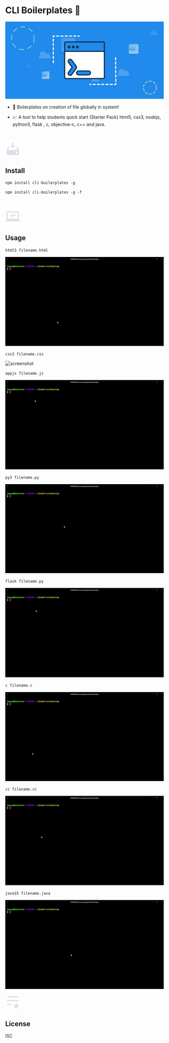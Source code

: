 # CLI Boilerplates 🚀 

![screenshot](https://github.com/deathook007/cli-boilerplates/blob/master/Test%20Results/Banner.jpeg)

- 🤯 Boilerplates on creation of file globally in system! 

- 📈 A tool to help students quick start (Starter Pack) html5, css3, nodejs, python3, flask , c, objective-c, c++ and java. 
<br>

![screenshot](https://github.com/deathook007/cli-boilerplates/blob/master/Image%20-%20quick%20use/install.png)
## Install
```
npm install cli-boilerplates -g

```
```
npm install cli-boilerplates -g -f

```
<br>

![screenshot](https://github.com/deathook007/cli-boilerplates/blob/master/Image%20-%20quick%20use/usage.png)
## Usage
```
html5 filename.html
```
![screenshot](https://github.com/deathook007/cli-boilerplates/blob/master/gif/html5%20.gif)

```
css3 filename.css
```
![screenshot](https://github.com/deathook007/cli-boilerplates/blob/master/gif/css3%20.gif)

```
appjs filename.js
```
![screenshot](https://github.com/deathook007/cli-boilerplates/blob/master/gif/appjs%20.gif)

```
py3 filename.py
```
![screenshot](https://github.com/deathook007/cli-boilerplates/blob/master/gif/py3%20.gif)

```
flask filename.py
```
![screenshot](https://github.com/deathook007/cli-boilerplates/blob/master/gif/flask%20.gif)

```
c filename.c
```
![screenshot](https://github.com/deathook007/cli-boilerplates/blob/master/gif/c%20.gif)

```
cc filename.cc
```
![screenshot](https://github.com/deathook007/cli-boilerplates/blob/master/gif/cc%20.gif)

```
java15 filename.java
```
![screenshot](https://github.com/deathook007/cli-boilerplates/blob/master/gif/java15%20.gif)
<br>

![screenshot](https://github.com/deathook007/cli-boilerplates/blob/master/Image%20-%20quick%20use/license.png)
## License
ISC


